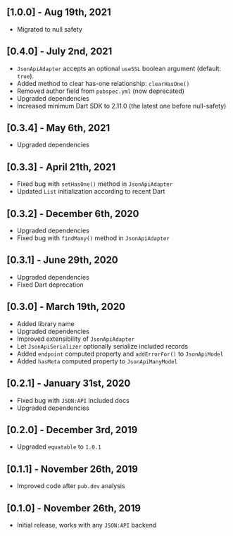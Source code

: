 ## [1.0.0] - Aug 19th, 2021

* Migrated to null safety

## [0.4.0] - July 2nd, 2021

* `JsonApiAdapter` accepts an optional `useSSL` boolean argument (default: `true`).
* Added method to clear has-one relationship: `clearHasOne()`
* Removed author field from `pubspec.yml` (now deprecated)
* Upgraded dependencies
* Increased minimum Dart SDK to 2.11.0 (the latest one before null-safety)

## [0.3.4] - May 6th, 2021

* Upgraded dependencies

## [0.3.3] - April 21th, 2021

* Fixed bug with `setHasOne()` method in `JsonApiAdapter`
* Updated `List` initialization according to recent Dart 

## [0.3.2] - December 6th, 2020

* Upgraded dependencies
* Fixed bug with `findMany()` method in `JsonApiAdapter` 

## [0.3.1] - June 29th, 2020

* Upgraded dependencies
* Fixed Dart deprecation

## [0.3.0] - March 19th, 2020

* Added library name
* Upgraded dependencies
* Improved extensibility of `JsonApiAdapter`
* Let `JsonApiSerializer` optionally serialize included records
* Added `endpoint` computed property and `addErrorFor()` to `JsonApiModel`
* Added `hasMeta` computed property to `JsonApiManyModel`

## [0.2.1] - January 31st, 2020

* Fixed bug with `JSON:API` included docs
* Upgraded dependencies

## [0.2.0] - December 3rd, 2019

* Upgraded `equatable` to `1.0.1`

## [0.1.1] - November 26th, 2019

* Improved code after `pub.dev` analysis

## [0.1.0] - November 26th, 2019

* Initial release, works with any `JSON:API` backend
